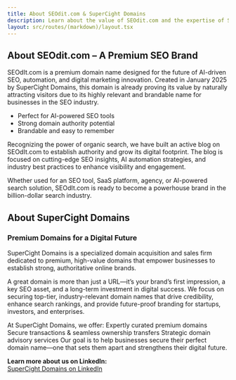 ```yaml
---
title: About SEOdit.com & SuperCight Domains
description: Learn about the value of SEOdit.com and the expertise of SuperCight Domains.
layout: src/routes/(markdown)/layout.tsx
---
```


## About SEOdit.com – A Premium SEO Brand
SEOdIt.com is a premium domain name designed for the future of AI-driven SEO, automation, and digital marketing innovation. Created in January 2025 by SuperCight Domains, this domain is already proving its value by naturally attracting visitors due to its highly relevant and brandable name for businesses in the SEO industry.

- Perfect for AI-powered SEO tools
- Strong domain authority potential
- Brandable and easy to remember

Recognizing the power of organic search, we have built an active blog on SEOdIt.com to establish authority and grow its digital footprint. The blog is focused on cutting-edge SEO insights, AI automation strategies, and industry best practices to enhance visibility and engagement.

Whether used for an SEO tool, SaaS platform, agency, or AI-powered search solution, SEOdIt.com is ready to become a powerhouse brand in the billion-dollar search industry.

## About SuperCight Domains
### Premium Domains for a Digital Future
SuperCight Domains is a specialized domain acquisition and sales firm dedicated to premium, high-value domains that empower businesses to establish strong, authoritative online brands.

A great domain is more than just a URL—it’s your brand’s first impression, a key SEO asset, and a long-term investment in digital success. We focus on securing top-tier, industry-relevant domain names that drive credibility, enhance search rankings, and provide future-proof branding for startups, investors, and enterprises.

At SuperCight Domains, we offer:
Expertly curated premium domains
Secure transactions & seamless ownership transfers
Strategic domain advisory services
Our goal is to help businesses secure their perfect domain name—one that sets them apart and strengthens their digital future.

**Learn more about us on LinkedIn:**  
[SuperCight Domains on LinkedIn](https://www.linkedin.com/company/supercight-domains)
